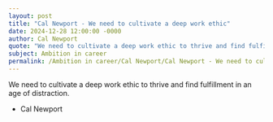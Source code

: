 ```yaml
---
layout: post
title: "Cal Newport - We need to cultivate a deep work ethic"
date: 2024-12-28 12:00:00 -0000
author: Cal Newport
quote: "We need to cultivate a deep work ethic to thrive and find fulfillment in an age of distraction."
subject: Ambition in career
permalink: /Ambition in career/Cal Newport/Cal Newport - We need to cultivate a deep work ethic
---
```


We need to cultivate a deep work ethic to thrive and find fulfillment in an age of distraction.

- Cal Newport
